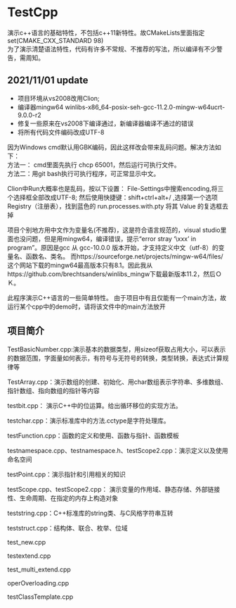 # TestCpp
演示c++语言的基础特性，不包括c++11新特性。故CMakeLists里面指定set(CMAKE_CXX_STANDARD 98)  
为了演示清楚语法特性，代码有许多不常规、不推荐的写法，所以编译有不少警告，需周知。


2021/11/01 update
-----------------
* 项目环境从vs2008改用Clion;
* 编译器mingw64 winlibs-x86_64-posix-seh-gcc-11.2.0-mingw-w64ucrt-9.0.0-r2
* 修复一些原来在vs2008下编译通过，新编译器编译不通过的错误
* 将所有代码文件编码改成UTF-8  

因为Windows cmd默认用GBK编码，因此这样改会带来乱码问题。解决方法如下：  
方法一： cmd里面先执行 chcp 65001，然后运行可执行文件。  
方法二：用git bash执行可执行程序，可正常显示中文。

Clion中Run大概率也是乱码，按以下设置：
File-Settings中搜索encoding,将三个选择框全部改成UTF-8;
然后使用快捷键：shift+ctrl+alt+/ ,选择第一个选项 Registry（注册表），找到蓝色的 run.processes.with.pty 将其 Value 的复选框去掉

项目个别地方用中文作为变量名(不推荐)，这是符合语言规范的，visual studio里面也没问题，但是用mingw64，编译错误，提示“error stray ‘\xxx’ in program”。原因是gcc 从 gcc-10.0.0 版本开始，才支持定义中文（utf-8）的变量名、函数名、类名。
而https://sourceforge.net/projects/mingw-w64/files/这个网站下载的mingw64最高版本只有8.1。因此我从https://github.com/brechtsanders/winlibs_mingw下载最新版本11.2，然后ＯＫ。

此程序演示C++语言的一些简单特性。
由于项目中有且仅能有一个main方法，故运行某个cpp中的demo时，请将该文件中的main方法放开

项目简介
--------
TestBasicNumber.cpp:演示基本的数据类型，用sizeof获取占用大小，可以表示的数据范围，字面量如何表示，有符号与无符号的转换，类型转换，表达式计算规律等

TestArray.cpp：演示数组的创建、初始化、用char数组表示字符串、多维数组、指针数组、指向数组的指针等内容

testbit.cpp： 演示C++中的位运算。给出循环移位的实现方法。

testchar.cpp：演示标准库<cctype>中的方法.cctype是字符处理库。

testFunction.cpp：函数的定义和使用、函数与指针、函数模板

testnamespace.cpp、testnamespace.h、testScope2.cpp：演示定义以及使用命名空间

testPoint.cpp：演示指针和引用相关的知识

testScope.cpp、testScope2.cpp： 演示变量的作用域、静态存储、外部链接性、生命周期、在指定的内存上构造对象

teststring.cpp：C++标准库的string类、与C风格字符串互转

teststruct.cpp：结构体、联合、枚举、位域

test_new.cpp

testextend.cpp

test_multi_extend.cpp

operOverloading.cpp

testClassTemplate.cpp

